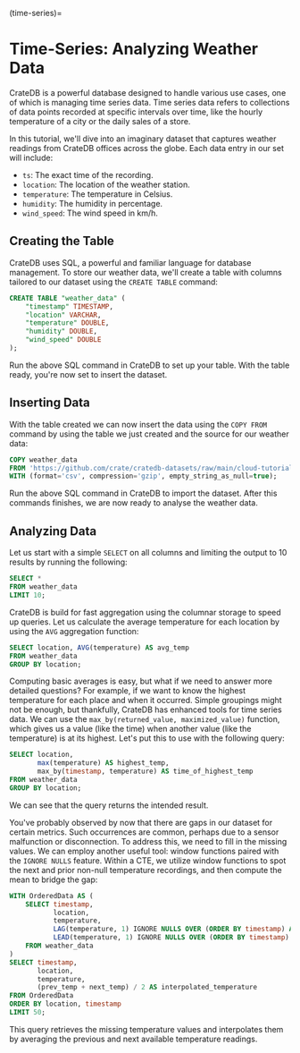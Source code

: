 (time-series)=

# Time-Series: Analyzing Weather Data

CrateDB is a powerful database designed to handle various use cases, one of
which is managing time series data. Time series data refers to collections of
data points recorded at specific intervals over time, like the hourly
temperature of a city or the daily sales of a store.

In this tutorial, we'll dive into an imaginary dataset that captures weather
readings from CrateDB offices across the globe. Each data entry in our set will
include:

- `ts`: The exact time of the recording.
- `location`: The location of the weather station.
- `temperature`: The temperature in Celsius.
- `humidity`: The humidity in percentage.
- `wind_speed`: The wind speed in km/h.

## Creating the Table

CrateDB uses SQL, a powerful and familiar language for database management. To
store our weather data, we'll create a table with columns tailored to our
dataset using the `CREATE TABLE` command:

```sql
CREATE TABLE "weather_data" (
    "timestamp" TIMESTAMP,
    "location" VARCHAR,
    "temperature" DOUBLE,
    "humidity" DOUBLE,
    "wind_speed" DOUBLE
);
```

Run the above SQL command in CrateDB to set up your table. With the table ready,
you're now set to insert the dataset.


## Inserting Data
With the table created we can now insert the data using the `COPY FROM` command
by using the table we just created and the source for our weather data:

```sql
COPY weather_data
FROM 'https://github.com/crate/cratedb-datasets/raw/main/cloud-tutorials/data_weather.csv.gz'
WITH (format='csv', compression='gzip', empty_string_as_null=true);
```

Run the above SQL command in CrateDB to import the dataset. After this commands 
finishes, we are now ready to analyse the weather data.

## Analyzing Data

Let us start with a simple `SELECT` on all columns and limiting the output to 10
results by running the following:

```sql
SELECT *
FROM weather_data
LIMIT 10;
```

CrateDB is build for fast aggregation using the columnar storage to speed up
queries. Let us calculate the average temperature for each location by using the
`AVG` aggregation function:

```sql
SELECT location, AVG(temperature) AS avg_temp
FROM weather_data
GROUP BY location;
```

Computing basic averages is easy, but what if we need to answer more detailed
questions? For example, if we want to know the highest temperature for each
place and when it occurred. Simple groupings might not be enough, but
thankfully, CrateDB has enhanced tools for time series data. We can use the
`max_by(returned_value, maximized_value)` function, which gives us a value (like
the time) when another value (like the temperature) is at its highest. Let's put
this to use with the following query:

```sql
SELECT location,
       max(temperature) AS highest_temp,
       max_by(timestamp, temperature) AS time_of_highest_temp
FROM weather_data
GROUP BY location;
```

We can see that the query returns the intended result.

You've probably observed by now that there are gaps in our dataset for certain
metrics. Such occurrences are common, perhaps due to a sensor malfunction or
disconnection. To address this, we need to fill in the missing values. We can
employ another useful tool: window functions paired with the `IGNORE NULLS`
feature. Within a CTE, we utilize window functions to spot the next and prior
non-null temperature recordings, and then compute the mean to bridge the gap:

```sql
WITH OrderedData AS (
    SELECT timestamp,
           location,
           temperature,
           LAG(temperature, 1) IGNORE NULLS OVER (ORDER BY timestamp) AS prev_temp,
           LEAD(temperature, 1) IGNORE NULLS OVER (ORDER BY timestamp) AS next_temp
    FROM weather_data
)
SELECT timestamp,
       location,
       temperature,
       (prev_temp + next_temp) / 2 AS interpolated_temperature
FROM OrderedData
ORDER BY location, timestamp
LIMIT 50;
```

This query retrieves the missing temperature values and interpolates them by
averaging the previous and next available temperature readings.
